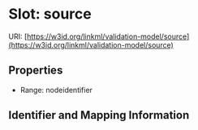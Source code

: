 # Slot: source

URI: [https://w3id.org/linkml/validation-model/source](https://w3id.org/linkml/validation-model/source)



<!-- no inheritance hierarchy -->


## Properties

 * Range: nodeidentifier



## Identifier and Mapping Information





